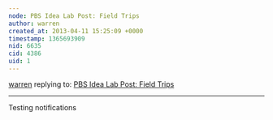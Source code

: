 ```yaml
---
node: PBS Idea Lab Post: Field Trips
author: warren
created_at: 2013-04-11 15:25:09 +0000
timestamp: 1365693909
nid: 6635
cid: 4386
uid: 1
---
```




[warren](../profile/warren) replying to: [PBS Idea Lab Post: Field Trips](../notes/adam-griffith/3-31-2013/pbs-idea-lab-post-field-trips)

----
Testing notifications